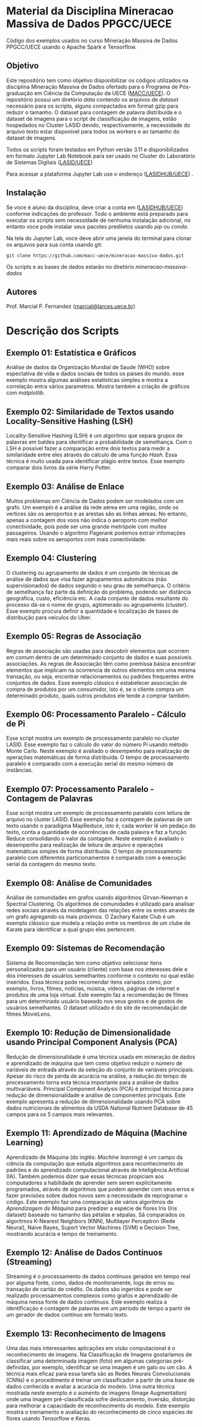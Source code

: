 # Material da Disciplina Mineracao Massiva de Dados PPGCC/UECE

Código dos exemplos usados no curso Mineração Massiva de Dados PPGCC/UECE usando o Apache Spark e Tensorflow.

## Objetivo

Este repositório tem como objetivo disponibilizar os códigos utilizados na disciplina Mineração Massiva de Dados ofertado para o Programa de Pós-graduação em Ciência da Computação da UECE ([MACC/UECE](https://www.uece.br/macc)). O repositório possui um diretório *data* contendo os arquivos de *dataset* necessário para os scripts, alguns compactados em format gzip para reduzir o tamanho. O dataset para contagem de palavra distribuída e o dataset de imagens para o script de classificação de imagens, estão hospedados no Cluster LASID devido, respectivamente, a necessidade do arquivo texto estar disponivel para todos os workers e ao tamanho do dataset de imagens.

Todos os scripts foram testados em Python versão 3.11 e disponibilizados em formato Jupyter Lab Notebook para ser usado no Cluster do Laboratório de Sistemas Digitais ([LASID/UECE](https://lasid.uece.br)) 

Para acessar a plataforma Jupyter Lab use o endereço ([LASIDHUB/UECE](https://lasidhub.uece.br)) .

## Instalação

Se voce é aluno da disciplina, deve criar a conta  em ([LASIDHUB/UECE](https://lasidhub.uece.br)) conforme indicações do professor. Todo o ambiente está preparado para executar os scripts sem necessidade de nenhuma instalação adicional, no entanto voce pode instalar seus pacotes prediletos usando *pip* ou *conda*.

Na tela do Jupyter Lab, voce deve abrir uma janela do terminal para clonar os arquivos para sua conta usando git:

```
git clone https://github.com/macc-uece/mineracao-massiva-dados.git
```

Os scripts e as bases de dados estarão no diretório *mineracao-massiva-dados*

## Autores

Prof. Marcial P. Fernandez (marcial@larces.uece.br)

# Descrição dos Scripts

## Exemplo 01: Estatística e Gráficos

Análise de dados da Organização Mundial de Saude (WHO) sobre espectativa de vida e dados sociais de todos os paises do mundo. esse exemplo mostra algumas análises estatísticas simples e mostra a correlação entra vários parametros. Mostra também a criação de gráficos com *matplotlib*.

## Exemplo 02: Similaridade de Textos usando Locality-Sensitive Hashing (LSH)

Locality-Sensitive Hashing (LSH) é um algoritmo que separa grupos de palavras em baldes para identificar a probabilidade de semelhança. Com o LSH é possível fazer a comparação entre dois textos para medir a similaridade entre eles através do cálculo de uma função *Hash*. Essa técnica é muito usada para identificar plágio entre textos. Esse exemplo comparar dois livros da série Harry Potter. 

## Exemplo 03: Análise de Enlace

Muitos problemas em Ciência de Dados podem ser modelados com um grafo. Um exemplo é a análise da rede aérea em uma região, onde os vertices são os aeroportos e as arestas são as linhas aéreas. No entanto, apenas a contagem dos voos não indica o aeroporto com melhor conectividade, pois pode ser uma grande metrópole com muitos passageiros. Usando o algoritmo Pagerank podemos extrair infomações mais reais sobre os aeroportos com mais conectividade.

## Exemplo 04: Clustering

O clustering ou agrupamento de dados é um conjunto de técnicas de análise de dados que visa fazer agrupamentos automáticos (não supervisionados) de dados segundo o seu grau de semelhança. O critério de semelhança faz parte da definição do problema, podendo ser distância geográfica, custo, eficiência etc. A cada conjunto de dados resultante do processo dá-se o nome de grupo, aglomerado ou agrupamento (cluster). Esse exemplo procura definir a quantidade e localização de bases de distribução para veículos do Uber.

## Exemplo 05: Regras de Associação

Regras de associação são usadas para descobrir elementos que ocorrem em comum dentro de um determinado conjunto de dados e suas possiveis associações. As regras de Associação têm como premissa básica encontrar elementos que implicam na ocorrencia de outros elementos em uma mesma transação, ou seja, encontrar relacionamentos ou padrões frequentes entre conjuntos de dados. Esse exemplo clássico é estabelecer associação de compra de produtos por um consumidor, isto é, se o cliente compra um determinado produto, quais outros produtos ele tende a comprar também.

## Exemplo 06: Processamento Paralelo - Cálculo de Pi

Esse script mostra um exemplo de processamento paralelo no cluster LASID. Esse exemplo faz o cálculo do valor do número Pi usando método Monte Carlo. Neste exemplo é avaliado o desempenho para realização de operações matemáticas de forma distribuída. O tempo de processamento paralelo é comparado com a execução serial do mesmo número de instâncias.

## Exemplo 07: Processamento Paralelo - Contagem de Palavras 

Esse script mostra um exemplo de processamento paralelo com leitura de arquivo no cluster LASID. Esse exemplo faz a contagem de palavras de um texto usando o paradigma MapReduce, isto é, cada *worker* lê um pedaço do texto, conta a quantidade de ocorrências de cada palavra e faz a função Reduce consolidando o valor da contagem. Neste exemplo é avaliado o desempenho para realização de leitura de arquivo e operações matemáticas simples de forma distribuída. O tempo de processamento paralelo com diferentes particionamentos é comparado com a execução serial da contagem do mesmo texto.

## Exemplo 08: Análise de Comunidades

Análise de comunidades em grafos usando algoritmos Girvan-Newman e Spectral Clustering. Os algoritmos de comunidades é utilizado para analisar redes sociais através da modelagem das relações entre os entes através de um grafo agregando os mais próximos. O Zachary Karate Club é um exemplo clássico que modela a relação entre os membros de um clube de Karate para identificar a qual grupo eles pertencem.

## Exemplo 09: Sistemas de Recomendação

Sistema de Recomendação tem como objetivo selecionar itens personalizados para um usuário (cliente) com base nos interesses dele e dos interesses de usuários semelhantes conforme o contexto no qual estão inseridos. Essa técnica pode recomendar itens variados como, por exemplo, livros, filmes, notícias, música, vídeos, páginas de internet e produtos de uma loja virtual. Este exemplo faz a recomendação de filmes para um determinado usuário baseado nos seus gostos e de gostos de usuários semelhantes. O dataset utilizado é do site de recomendação de filmes MovieLens.

## Exemplo 10: Redução de Dimensionalidade usando Principal Component Analysis (PCA) 

Redução de dimensionalidade é uma técnica usada em mineração de dados e aprendizado de máquina que tem como objetivo reduzir o número de variáveis de entrada através da seleção do conjunto de variáveis principais. Apesar do risco de perda de acurácia na análise, a redução do tempo de processamento torna esta técnca importante para a análise de dados multivariáveis. Principal Component Analysis (PCA) é principal técnica para redução de dimensionalidade e análise de componentes principais. Este exemplo apresenta a redução de dimensionalidade usando PCA sobre dados nutricionais de alimentos da USDA National Nutrient Database de 45 campos para os 5 campos mais relevantes.  

## Exemplo 11: Aprendizado de Máquina (Machine Learning)

Aprendizado de Máquina (do inglês: *Machine learning*) é um campo da ciência da computação que estuda algoritmos para reconhecimento de padrões e do aprendizado computacional através de Inteligência Artificial (IA). Também podemos dizer que essas técnicas propiciam aos computadores a habilidade de aprender sem serem explicitamente programados, através de algoritmos que podem aprender com seus erros e fazer previsões sobre dados novos sem a necessidade de reprogramar o código. Este exemplo faz uma comparação de vários algoritmos de *Aprendizagem de Máquina* para predizer a espécie de flores Iris (Iris dataset) baseado no tamanho das pétalas e sépalas. Sã comparados os algoritmos K-Nearest Neighbors (KNN), Multilayer Perceptron (Rede Neural), Naive Bayes, Suport Vector Machines (SVM) e Decision Tree, mostrando acurácia e tempo de treinamento.

## Exemplo 12: Análise de Dados Contínuos (Streaming) 

Streaming é o processamento de dados contínuos gerados em tempo real por alguma fonte, como, dados de monitoramente, logs de erros ou transação de cartão de crédito. Os dados são ingeridos e pode ser realizado processamentos complexos como grafos e aprendizado de máquina nessa fonte de dados contínuos. Este exemplo realiza a identificação e contagem de palavras em um período de tempo a partir de um gerador de dados contínuo em formato texto. 

## Exemplo 13: Reconhecimento de Imagens

Uma das mais interessantes aplicações em visão computacional é o reconhecimento de imagens. Na Classificação de Imagens gostaríamos de classificar uma determinada imagem (foto) em algumas categorias pré-definidas, por exemplo, identificar se uma imagem é um gato ou um cão. A técnica mais eficaz para essa tarefa são as Redes Neurais Convolucionais (CNNs) e o procedimento é treinar um classificador a partir de uma base de dados conhecida e avaliar a acurácia do modelo. Uma outra técnica mostrada neste exemplo é o aumento de imagens (Image Augmentation) onde uma imagem pré-classificada sofre deslocamento, inversão, distorção para melhorar a capacidade de reconhecimento do modelo. Este exemplo mostra o treinamento e avaliação do reconhecimento de cinco espécies de flores usando Tensorflow e Keras.
